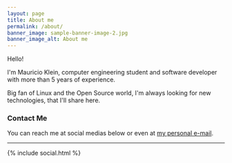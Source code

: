 ```yaml
---
layout: page
title: About me
permalink: /about/
banner_image: sample-banner-image-2.jpg
banner_image_alt: About me
---
```


Hello!

I'm Mauricio Klein, computer engineering student and software developer with more than 5 years of experience.

Big fan of Linux and the Open Source world, I'm always looking for new technologies, that I'll share here.

### Contact Me

You can reach me at social medias below or even at <a href="mailto:{{site.email}}">my personal e-mail</a>.

---

{% include social.html %}
